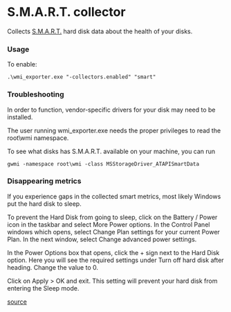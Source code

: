 # S.M.A.R.T. collector

Collects [S.M.A.R.T.](https://en.wikipedia.org/wiki/S.M.A.R.T.) hard disk data about the health of your disks.


### Usage

To enable:

    .\wmi_exporter.exe "-collectors.enabled" "smart"



### Troubleshooting

In order to function, vendor-specific drivers for your disk may need to be installed.

The user running wmi_exporter.exe needs the proper privileges to read the root\wmi namespace.

To see what disks has S.M.A.R.T. available on your machine, you can run
    
    gwmi -namespace root\wmi -class MSStorageDriver_ATAPISmartData


### Disappearing metrics

If you experience gaps in the collected smart metrics, most likely Windows put the hard disk to sleep.

To prevent the Hard Disk from going to sleep, click on the Battery / Power icon in the taskbar and select More Power options. In the Control Panel windows which opens, select Change Plan settings for your current Power Plan. In the next window, select Change advanced power settings.

In the Power Options box that opens, click the + sign next to the Hard Disk option. Here you will see the required settings under Turn off hard disk after heading. Change the value to 0.

Click on Apply > OK and exit. This setting will prevent your hard disk from entering the Sleep mode.

[source](http://www.thewindowsclub.com/prevent-hard-drive-going-sleep-windows)

